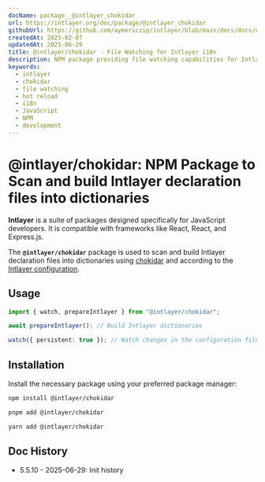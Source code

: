 ```yaml
---
docName: package__@intlayer_chokidar
url: https://intlayer.org/doc/package/@intlayer_chokidar
githubUrl: https://github.com/aymericzip/intlayer/blob/main/docs/docs/en/packages/@intlayer/chokidar/index.md
createdAt: 2025-02-07
updatedAt: 2025-06-29
title: @intlayer/chokidar - File Watching for Intlayer i18n
description: NPM package providing file watching capabilities for Intlayer, enabling automatic updates and hot reloading for internationalization content.
keywords:
  - intlayer
  - chokidar
  - file watching
  - hot reload
  - i18n
  - JavaScript
  - NPM
  - development
---
```


# @intlayer/chokidar: NPM Package to Scan and build Intlayer declaration files into dictionaries

**Intlayer** is a suite of packages designed specifically for JavaScript developers. It is compatible with frameworks like React, React, and Express.js.

The **`@intlayer/chokidar`** package is used to scan and build Intlayer declaration files into dictionaries using [chokidar](https://github.com/paulmillr/chokidar) and according to the [Intlayer configuration](https://github.com/aymericzip/intlayer/blob/main/docs/docs/en/configuration.md).

## Usage

```ts
import { watch, prepareIntlayer } from "@intlayer/chokidar";

await prepareIntlayer(); // Build Intlayer dictionaries

watch({ persistent: true }); // Watch changes in the configuration files
```

## Installation

Install the necessary package using your preferred package manager:

```bash packageManager="npm"
npm install @intlayer/chokidar
```

```bash packageManager="pnpm"
pnpm add @intlayer/chokidar
```

```bash packageManager="yarn"
yarn add @intlayer/chokidar
```

## Doc History

- 5.5.10 - 2025-06-29: Init history
